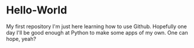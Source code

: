 # Hello-World
My first repository
I'm just here learning how to use Github. Hopefully one day I'll be good enough at Python to make some apps of my own. One can hope, yeah?
